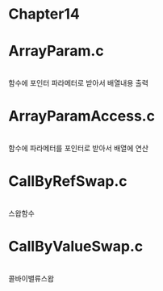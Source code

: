 # Chapter14


<h1>ArrayParam.c</h1><br>
함수에 포인터 파라메터로 받아서 배열내용 출력<br>
<h1>ArrayParamAccess.c</h1><br>
함수에 파라메터를 포인터로 받아서 배열에 연산<br>
<h1>CallByRefSwap.c</h1><br>
스왑함수 <br>
<h1>CallByValueSwap.c</h1><br>
콜바이밸류스왑<br>
<h1></h1><br>
<h1></h1><br>
